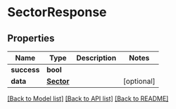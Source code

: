 # SectorResponse

## Properties
Name | Type | Description | Notes
------------ | ------------- | ------------- | -------------
**success** | **bool** |  | 
**data** | [**Sector**](Sector.md) |  | [optional] 

[[Back to Model list]](../README.md#documentation-for-models) [[Back to API list]](../README.md#documentation-for-api-endpoints) [[Back to README]](../README.md)


